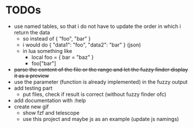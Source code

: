 # TODOs

* use named tables, so that i do not have to update the order in which i return the data
  * so instead of { "foo", "bar" }
  * i would do { "data1": "foo", "data2": "bar" } (json)
  * in lua something like
    * local foo = { bar = "baz" }
    * foo["bar"]
* ~~parse the content of the file or the range and let the fuzzy finder display it as a preview~~
* use the parameter (function is already implemented) in the fuzzy output
* add testing part
  * put files, check if result is correct (without fuzzy finder ofc)
* add documentation with :help
* create new gif
  * show fzf and telescope
  * use this project and maybe js as an example (update js namings)
